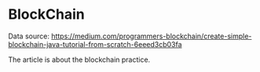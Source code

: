 # BlockChain
Data source:
https://medium.com/programmers-blockchain/create-simple-blockchain-java-tutorial-from-scratch-6eeed3cb03fa

The article is about the blockchain practice.
